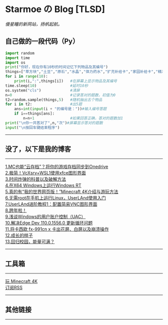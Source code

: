 # Starmoe の Blog [TLSD]

*傻星瞳的新网站，扬帆起航。*

## 自己做的一段代码（Py）

~~~ py
import random
import time
import os
print("你好，现在你有10秒的时间记忆下列物品及其编号")
things=["草方块","土豆","原石","水晶","体力药水","扩充补给卡","家园补给卡","精准补给卡","黑曜石","基岩"]
for i in range(10):
    print(i,":",things[i])   #在屏幕上显示物品及其编号
time.sleep(10)               #延时10秒
os.system("cls")             #清屏
n=0                          #记录答对的题数，初值为0
t2=random.sample(things,5)   #随机抽出五个物品
for i in t2:                 #出5题
    ans=int(input(i + "的编号是："))#输入编号答题
    if i==things[ans]:
        n=n+1                #如果回答正确，答对的题数加1
print("\n你一共答对了",n,"次")#屏幕显示答对的题数
input("\n按回车键结束程序")
~~~

---

## 没了，以下是我的博客  

---

[1.MC也能“云存档”？将你的游戏存档同步到Onedrive](/archive/2022-12-29-01.html "MC也能“云存档”？将你的游戏存档同步到Onedrive")  
[2.极简！VcXsrv+WSL1使用xfce图形界面](/archive/2022-12-29-02.html "极简！VcXsrv+WSL1使用xfce图形界面")  
[3.时间炸弹的科普以及破解方法](/archive/2022-12-29-03.html "时间炸弹的科普以及破解方法")  
[4.在X64 Windows上运行Windows RT](/archive/2022-12-30-01.html "在X64 Windows上运行Windows RT")  
[5.真的有“我的世界网页版！”Minecraft 4K介绍与游玩方法](/archive/2022-12-30-02.html "真的有“我的世界网页版！”Minecraft 4K介绍与游玩方法")  
[6.无需root在手机上运行Linux，UserLAnd使用入门](/archive/2022-12-30-03.html "无需root在手机上运行Linux，UserLAnd使用入门")  
[7.UserLAnd进阶教程1：配置简易VNC图形界面](/archive/2022-12-31-01.html "UserLAnd进阶教程1：配置简易VNC图形界面")  
[8.跨年啦！](/archive/2023-01-01-01.html "跨年啦！")  
[9.浅谈Windows的用户账户控制（UAC）](/archive/2023-01-04-01.html "浅谈Windows的用户账户控制（UAC）")  
[10.解决Edge Dev 110.0.1556.0 更新循环问题](/archive/2023-01-06-01.html "解决Edge Dev 110.0.1556.0 更新循环问题")  
[11.将卡西欧 fx-991cn x 卡出花屏、白屏以及崩溃操作](/archive/2023-01-27-01.html "将卡西欧 fx-991cn x 卡出花屏、白屏以及崩溃操作")  
[12.成长的样子](/archive/2023-02-18-01.html "成长的样子")  
[13.回归校园，能量可满？](/archive/2023-02-18-01.html "回归校园，能量可满？")  

---

## 工具箱

---

[玩 Minecraft 4K](/Other/MC4K.html)  
[订阅RSS](/rss/atom.xml)

---

## 其他链接

---
